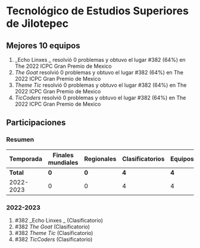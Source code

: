 # Tecnológico de Estudios Superiores de Jilotepec

## Mejores 10 equipos

1. _Echo Linxes _ resolvió 0 problemas y obtuvo el lugar #382 (64%) en The 2022 ICPC Gran Premio de Mexico
1. _The Goat_ resolvió 0 problemas y obtuvo el lugar #382 (64%) en The 2022 ICPC Gran Premio de Mexico
1. _Theme Tic_ resolvió 0 problemas y obtuvo el lugar #382 (64%) en The 2022 ICPC Gran Premio de Mexico
1. _TicCoders_ resolvió 0 problemas y obtuvo el lugar #382 (64%) en The 2022 ICPC Gran Premio de Mexico

## Participaciones

### Resumen

| Temporada | Finales mundiales | Regionales | Clasificatorios | Equipos |
| --- | --- | --- | --- | --- |
| **Total** | **0** | **0** | **4** | **4** |
| 2022-2023 | 0 | 0 | 4 | 4 |

### 2022-2023

1. #382 _Echo Linxes _ (Clasificatorio)
1. #382 _The Goat_ (Clasificatorio)
1. #382 _Theme Tic_ (Clasificatorio)
1. #382 _TicCoders_ (Clasificatorio)



